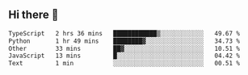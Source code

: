 ## Hi there 👋

<!--
**whirlun/whirlun** is a ✨ _special_ ✨ repository because its `README.md` (this file) appears on your GitHub profile.

Here are some ideas to get you started:

- 🔭 I’m currently working on ...
- 🌱 I’m currently learning ...
- 👯 I’m looking to collaborate on ...
- 🤔 I’m looking for help with ...
- 💬 Ask me about ...
- 📫 How to reach me: ...
- 😄 Pronouns: ...
- ⚡ Fun fact: ...
-->
<!--START_SECTION:waka-->

```txt
TypeScript   2 hrs 36 mins   ████████████▒░░░░░░░░░░░░   49.67 %
Python       1 hr 49 mins    ████████▓░░░░░░░░░░░░░░░░   34.73 %
Other        33 mins         ██▓░░░░░░░░░░░░░░░░░░░░░░   10.51 %
JavaScript   13 mins         █░░░░░░░░░░░░░░░░░░░░░░░░   04.42 %
Text         1 min           ░░░░░░░░░░░░░░░░░░░░░░░░░   00.51 %
```

<!--END_SECTION:waka-->
